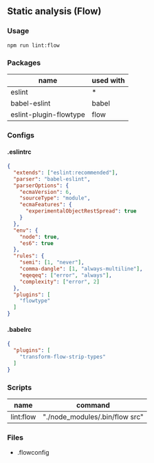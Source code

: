 ## Static analysis (Flow)

### Usage

```
npm run lint:flow
```

### Packages

| name                                    | used with |
|-----------------------------------------|-----------|
| eslint                                  | *         |
| babel-eslint                            | babel     |
| eslint-plugin-flowtype                  | flow      |

### Configs

#### .eslintrc

```json
{
  "extends": ["eslint:recommended"],
  "parser": "babel-eslint",
  "parserOptions": {
    "ecmaVersion": 6,
    "sourceType": "module",
    "ecmaFeatures": {
      "experimentalObjectRestSpread": true
    }
  },
  "env": {
    "node": true,
    "es6": true
  },
  "rules": {
    "semi": [1, "never"],
    "comma-dangle": [1, "always-multiline"],
    "eqeqeq": ["error", "always"],
    "complexity": ["error", 2]
  },
  "plugins": [
    "flowtype"
  ]
}

```

#### .babelrc

```json
{
  "plugins": [
    "transform-flow-strip-types"
  ]
}
```

### Scripts

| name        | command                         |
|-------------|---------------------------------|
| lint:flow   | "./node_modules/.bin/flow src"  |

### Files

  + .flowconfig